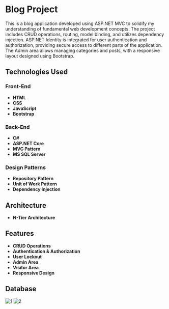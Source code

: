 # Blog Project

This is a blog application developed using ASP.NET MVC to solidify my understanding of fundamental web development concepts. The project includes CRUD operations, routing, model binding, and utilizes dependency injection. ASP.NET Identity is integrated for user authentication and authorization, providing secure access to different parts of the application. The Admin area allows managing categories and posts, with a responsive layout designed using Bootstrap.

## Technologies Used

### Front-End
- **HTML**
- **CSS**
- **JavaScript** 
- **Bootstrap** 

### Back-End
- **C#**
- **ASP.NET Core** 
- **MVC Pattern** 
- **MS SQL Server**

### Design Patterns
- **Repository Pattern**
- **Unit of Work Pattern** 
- **Dependency Injection**

## Architecture
- **N-Tier Architecture**

## Features
- **CRUD Operations**
- **Authentication & Authorization**
- **User Lockout** 
- **Admin Area**
- **Visitor Area**
- **Responsive Design**
  
## Database
![1](https://github.com/user-attachments/assets/a1300076-9399-45df-b8ed-dc7f39cd8856)
![2](https://github.com/user-attachments/assets/56ad9aed-7011-42b6-9f8a-a558bc38e24f)

